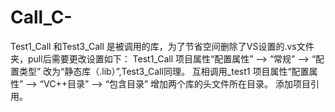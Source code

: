 # Call_C-
Test1_Call 和Test3_Call 是被调用的库，为了节省空间删除了VS设置的.vs文件夹，pull后需要更改设置如下：
Test1_Call 项目属性“配置属性” —> “常规” —> “配置类型” 改为“静态库（.lib）”,Test3_Call同理。
互相调用_test1 项目属性“配置属性” —> “VC++目录” —> “包含目录” 增加两个库的头文件所在目录。
添加项目引用。

